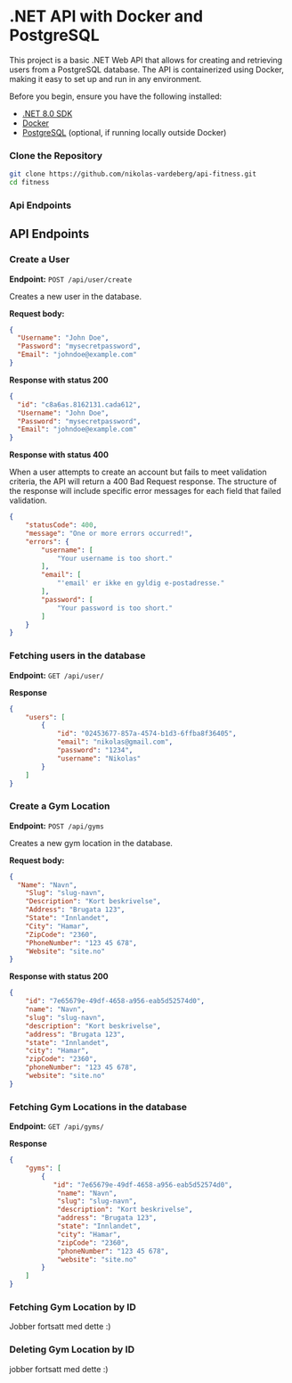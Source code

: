 # .NET API with Docker and PostgreSQL

This project is a basic .NET Web API that allows for creating and retrieving users from a PostgreSQL database. The API is containerized using Docker, making it easy to set up and run in any environment.

Before you begin, ensure you have the following installed:

- [.NET 8.0 SDK](https://dotnet.microsoft.com/download)
- [Docker](https://docs.docker.com/get-docker/)
- [PostgreSQL](https://www.postgresql.org/) (optional, if running locally outside Docker)

### Clone the Repository

```bash
git clone https://github.com/nikolas-vardeberg/api-fitness.git
cd fitness
```


### Api Endpoints

## API Endpoints

### Create a User

**Endpoint:** `POST /api/user/create`

Creates a new user in the database.

**Request body:**

```json
{
  "Username": "John Doe",
  "Password": "mysecretpassword",
  "Email": "johndoe@example.com"
}
```

**Response with status 200**

```json
{
  "id": "c8a6as.8162131.cada612",
  "Username": "John Doe",
  "Password": "mysecretpassword",
  "Email": "johndoe@example.com"
}
```

**Response with status 400**

When a user attempts to create an account but fails to meet validation criteria, the API will return a 400 Bad Request response. The structure of the response will include specific error messages for each field that failed validation.

```json
{
    "statusCode": 400,
    "message": "One or more errors occurred!",
    "errors": {
        "username": [
            "Your username is too short."
        ],
        "email": [
            "'email' er ikke en gyldig e-postadresse."
        ],
        "password": [
            "Your password is too short."
        ]
    }
}
```


### Fetching users in the database

**Endpoint:** `GET /api/user/`

**Response**

```json
{
    "users": [
        {
            "id": "02453677-857a-4574-b1d3-6ffba8f36405",
            "email": "nikolas@gmail.com",
            "password": "1234",
            "username": "Nikolas"
        }
    ]
}
```

### Create a Gym Location

**Endpoint:** `POST /api/gyms`

Creates a new gym location in the database.

**Request body:**

```json
{
  "Name": "Navn",
    "Slug": "slug-navn",
    "Description": "Kort beskrivelse",
    "Address": "Brugata 123",
    "State": "Innlandet",
    "City": "Hamar",
    "ZipCode": "2360",
    "PhoneNumber": "123 45 678",
    "Website": "site.no"
}
```

**Response with status 200**

```json
{
    "id": "7e65679e-49df-4658-a956-eab5d52574d0",
    "name": "Navn",
    "slug": "slug-navn",
    "description": "Kort beskrivelse",
    "address": "Brugata 123",
    "state": "Innlandet",
    "city": "Hamar",
    "zipCode": "2360",
    "phoneNumber": "123 45 678",
    "website": "site.no"
}
```

### Fetching Gym Locations in the database

**Endpoint:** `GET /api/gyms/`

**Response**

```json
{
    "gyms": [
        {
           "id": "7e65679e-49df-4658-a956-eab5d52574d0",
            "name": "Navn",
            "slug": "slug-navn",
            "description": "Kort beskrivelse",
            "address": "Brugata 123",
            "state": "Innlandet",
            "city": "Hamar",
            "zipCode": "2360",
            "phoneNumber": "123 45 678",
            "website": "site.no"
        }
    ]
}
```

### Fetching Gym Location by ID

Jobber fortsatt med dette :)

### Deleting Gym Location by ID

jobber fortsatt med dette :)




